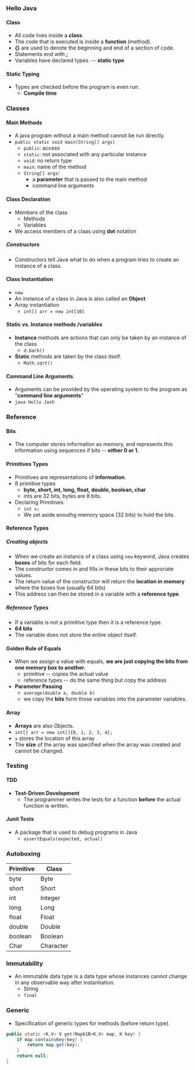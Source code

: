 ### Hello Java

#### Class

* All code lives inside a **class**.
* The code that is executed is inside a **function** (method).
* **{}** are used to denote the beginning and end of a section of code.
* Statements end with **;**
* Variables have declared types. -- **static type**

#### Static Typing

* Types are checked before the program is even run.
  * **Compile time**



### Classes

#### Main Methods

* A java program without a main method cannot be run directly.
* `public static void main(String[] args)`
  * `public`: access
  * `static`: not associated with any particular instance
  * `void`: no return type
  * `main`: name of the method
  * `String[] args`:
    * a **parameter** that is passed to the main method
    * command line arguments

#### Class Declaration

* Members of the class
  * Methods
  * Variables
* We access members of a claas using **dot** notation

##### Constructors

* Constructors tell Java what to do when a program tries to create an instance of a class.

#### Class Instantiation

* `new`
* An instance of a class in Java is also called an **Object**
* Array instantiation
  * `int[] arr = new int[10]`

#### Static vs. Instance methods /variables

* **Instance** methods are actions that can only be taken by an instance of the class
  * `d.bark()`
* **Static** methods are taken by the class itself.
  * `Math.sqrt()`

#### Command Line Arguments

* Arguments can be provided by the operating system to the program as "**command line arguments**"
* `java Hello Josh`



### Reference

#### Bits

* The computer stores information as memory, and represents this information using sequences if bits -- **either 0 or 1.**

#### Primitives Types

* Primitives are representations of **information**.
* 8 primitive types
  * **byte, short, int, long, float, double, boolean, char**
  * ints are 32 bits, bytes are 8 bits.
* Declaring Primitives
  * `int x;`
  * We set aside enouthg memory space (32 bits) to hold the bits.

#### Reference Types

##### Creating objects

* When we create an instance of a class using `new` keyword, Java creates **boxes** of bits for each field.
* The constructor comes in and fills in these bits to their approriate values.
* The return value of the constructor will return the **location in memory** where the boxes live (usually 64 bits)
* This address can then be stored in a variable with a **reference type**.

##### Reference Types

* If a variable is not a primitive type then it is a reference type.
* **64 bits**
* The variable does not store the entire object itself.

#### Golden Rule of Equals

* When we assign a value with equals, **we are just copying the bits from one memory box to another.**
  * primitive -- copies the actual value
  * reference types -- do the same thing but copy the address
* **Parameter Passing**
  * `average(double a, double b)`
  * we copy the **bits** form those variables into the parameter variables.

#### Array

* **Arrays** are also Objects.
* `int[] arr = new int[]{0, 1, 2, 3, 4};`
* `x` stores the location of this array
* The **size** of the array was specified when the array was created and cannot be changed.



### Testing

#### TDD

* **Test-Driven Development**
  * The programmer writes the tests for a function **before** the actual function is written.

#### Junit Tests

* A package that is used to debug programs in Java
  * `assertEquals(expected, actual)`



### Autoboxing

| Primitive | Class     |
| --------- | --------- |
| byte      | Byte      |
| short     | Short     |
| int       | Integer   |
| long      | Long      |
| float     | Float     |
| double    | Double    |
| boolean   | Boolean   |
| Char      | Character |



### Immutability

* An immutable data type is a data type whose instances cannot change in any observable way after instantiation.
  * String
  * `final`



### Generic

* Specification of generic types for methods (before return type).

```java
public static <K,V> V get(Map61B<K,V> map, K key) {
    if map.containsKey(key) {
        return map.get(key);
    }
    return null;
}
```

